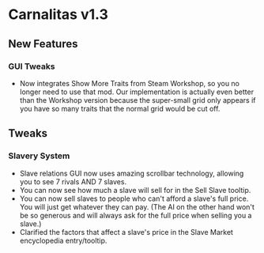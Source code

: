 # Carnalitas v1.3

## New Features

### GUI Tweaks

* Now integrates Show More Traits from Steam Workshop, so you no longer need to use that mod. Our implementation is actually even better than the Workshop version because the super-small grid only appears if you have so many traits that the normal grid would be cut off.

## Tweaks

### Slavery System

* Slave relations GUI now uses amazing scrollbar technology, allowing you to see 7 rivals AND 7 slaves.
* You can now see how much a slave will sell for in the Sell Slave tooltip.
* You can now sell slaves to people who can't afford a slave's full price. You will just get whatever they can pay. (The AI on the other hand won't be so generous and will always ask for the full price when selling you a slave.)
* Clarified the factors that affect a slave's price in the Slave Market encyclopedia entry/tooltip.